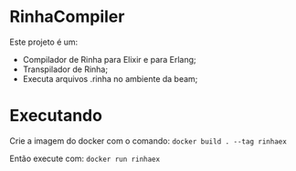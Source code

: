 # RinhaCompiler

Este projeto é um:
  * Compilador de Rinha para Elixir e para Erlang;
  * Transpilador de Rinha;
  * Executa arquivos .rinha no ambiente da beam;

# Executando

Crie a imagem do docker com o comando:
`docker build . --tag rinhaex`

Então execute com:
`docker run rinhaex`